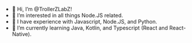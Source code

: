 - 👋 Hi, I’m @TrollerZLabZ!
- 👀 I’m interested in all things Node.JS related.
- 📝 I have experience with Javascript, Node.JS, and Python. 
- 🌱 I’m currently learning Java, Kotlin, and Typescript (React and React-Native).
